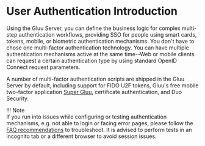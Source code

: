 # User Authentication Introduction

Using the  Gluu Server, you can define the business logic for complex multi-step authentication workflows, providing SSO for people using smart cards, tokens, mobile, or biometric authentication mechanisms. You don't have to chose one multi-factor authentication technology. You can have multiple authentication mechanisms active at the same time--Web or mobile clients can request a certain authentication type by using standard OpenID Connect request parameters.

A number of multi-factor authentication scripts are shipped in the Gluu Server by default, including support for FIDO U2F tokens, Gluu's free mobile two-factor application [Super Gluu](https://super.gluu.org), certificate authentication, and Duo Security. 

!!! Note     
    If you run into issues while configuring or testing authentication mechanisms, e.g. not able to login or facing error pages, please         follow the [FAQ recommendations](./faq.md) to troubleshoot. It is advised to perform tests in an incognito tab or a different browser       to avoid session issues.

